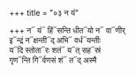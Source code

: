 +++
title = "०३ न यं"

+++
न᳓ यं᳓ हिं᳓सन्ति धीत᳓यो न᳓ वा᳓णीर्  
इ᳓न्द्रं न᳓क्षन्ती᳓द् अभि᳓ वर्ध᳓यन्तीः  
य᳓दि स्तोता᳓रः शतं᳓ य᳓त् सह᳓स्रं  
गृण᳓न्ति गि᳓र्वणसं शं᳓ त᳓द् अस्मै